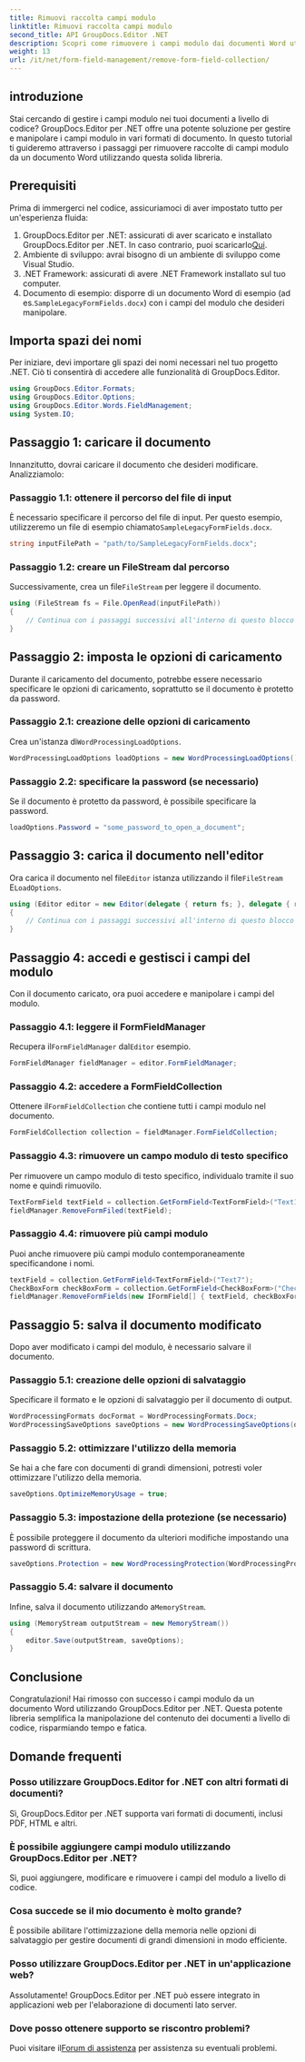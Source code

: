 ```yaml
---
title: Rimuovi raccolta campi modulo
linktitle: Rimuovi raccolta campi modulo
second_title: API GroupDocs.Editor .NET
description: Scopri come rimuovere i campi modulo dai documenti Word utilizzando GroupDocs.Editor per .NET con questa guida passo passo. Ideale per gli sviluppatori.
weight: 13
url: /it/net/form-field-management/remove-form-field-collection/
---
```

## introduzione
Stai cercando di gestire i campi modulo nei tuoi documenti a livello di codice? GroupDocs.Editor per .NET offre una potente soluzione per gestire e manipolare i campi modulo in vari formati di documento. In questo tutorial ti guideremo attraverso i passaggi per rimuovere raccolte di campi modulo da un documento Word utilizzando questa solida libreria. 
## Prerequisiti
Prima di immergerci nel codice, assicuriamoci di aver impostato tutto per un'esperienza fluida:
1. GroupDocs.Editor per .NET: assicurati di aver scaricato e installato GroupDocs.Editor per .NET. In caso contrario, puoi scaricarlo[Qui](https://releases.groupdocs.com/editor/net/).
2. Ambiente di sviluppo: avrai bisogno di un ambiente di sviluppo come Visual Studio.
3. .NET Framework: assicurati di avere .NET Framework installato sul tuo computer.
4.  Documento di esempio: disporre di un documento Word di esempio (ad es.`SampleLegacyFormFields.docx`) con i campi del modulo che desideri manipolare.

## Importa spazi dei nomi
Per iniziare, devi importare gli spazi dei nomi necessari nel tuo progetto .NET. Ciò ti consentirà di accedere alle funzionalità di GroupDocs.Editor.
```csharp
using GroupDocs.Editor.Formats;
using GroupDocs.Editor.Options;
using GroupDocs.Editor.Words.FieldManagement;
using System.IO;
```
## Passaggio 1: caricare il documento
Innanzitutto, dovrai caricare il documento che desideri modificare. Analizziamolo:
### Passaggio 1.1: ottenere il percorso del file di input
 È necessario specificare il percorso del file di input. Per questo esempio, utilizzeremo un file di esempio chiamato`SampleLegacyFormFields.docx`.
```csharp
string inputFilePath = "path/to/SampleLegacyFormFields.docx";
```
### Passaggio 1.2: creare un FileStream dal percorso
 Successivamente, crea un file`FileStream` per leggere il documento.
```csharp
using (FileStream fs = File.OpenRead(inputFilePath))
{
    // Continua con i passaggi successivi all'interno di questo blocco utilizzando.
}
```
## Passaggio 2: imposta le opzioni di caricamento
Durante il caricamento del documento, potrebbe essere necessario specificare le opzioni di caricamento, soprattutto se il documento è protetto da password.
### Passaggio 2.1: creazione delle opzioni di caricamento
 Crea un'istanza di`WordProcessingLoadOptions`.
```csharp
WordProcessingLoadOptions loadOptions = new WordProcessingLoadOptions();
```
### Passaggio 2.2: specificare la password (se necessario)
Se il documento è protetto da password, è possibile specificare la password.
```csharp
loadOptions.Password = "some_password_to_open_a_document";
```
## Passaggio 3: carica il documento nell'editor
 Ora carica il documento nel file`Editor` istanza utilizzando il file`FileStream` E`LoadOptions`.
```csharp
using (Editor editor = new Editor(delegate { return fs; }, delegate { return loadOptions; }))
{
    // Continua con i passaggi successivi all'interno di questo blocco utilizzando.
}
```
## Passaggio 4: accedi e gestisci i campi del modulo
Con il documento caricato, ora puoi accedere e manipolare i campi del modulo.
### Passaggio 4.1: leggere il FormFieldManager
 Recupera il`FormFieldManager` dal`Editor` esempio.
```csharp
FormFieldManager fieldManager = editor.FormFieldManager;
```
### Passaggio 4.2: accedere a FormFieldCollection
 Ottenere il`FormFieldCollection` che contiene tutti i campi modulo nel documento.
```csharp
FormFieldCollection collection = fieldManager.FormFieldCollection;
```
### Passaggio 4.3: rimuovere un campo modulo di testo specifico
Per rimuovere un campo modulo di testo specifico, individualo tramite il suo nome e quindi rimuovilo.
```csharp
TextFormField textField = collection.GetFormField<TextFormField>("Text1");
fieldManager.RemoveFormFiled(textField);
```
### Passaggio 4.4: rimuovere più campi modulo
Puoi anche rimuovere più campi modulo contemporaneamente specificandone i nomi.
```csharp
textField = collection.GetFormField<TextFormField>("Text7");
CheckBoxForm checkBoxForm = collection.GetFormField<CheckBoxForm>("Check2");
fieldManager.RemoveFormFields(new IFormField[] { textField, checkBoxForm });
```
## Passaggio 5: salva il documento modificato
Dopo aver modificato i campi del modulo, è necessario salvare il documento.
### Passaggio 5.1: creazione delle opzioni di salvataggio
Specificare il formato e le opzioni di salvataggio per il documento di output.
```csharp
WordProcessingFormats docFormat = WordProcessingFormats.Docx;
WordProcessingSaveOptions saveOptions = new WordProcessingSaveOptions(docFormat);
```
### Passaggio 5.2: ottimizzare l'utilizzo della memoria
Se hai a che fare con documenti di grandi dimensioni, potresti voler ottimizzare l'utilizzo della memoria.
```csharp
saveOptions.OptimizeMemoryUsage = true;
```
### Passaggio 5.3: impostazione della protezione (se necessario)
È possibile proteggere il documento da ulteriori modifiche impostando una password di scrittura.
```csharp
saveOptions.Protection = new WordProcessingProtection(WordProcessingProtectionType.AllowOnlyFormFields, "write_password");
```
### Passaggio 5.4: salvare il documento
 Infine, salva il documento utilizzando a`MemoryStream`.
```csharp
using (MemoryStream outputStream = new MemoryStream())
{
    editor.Save(outputStream, saveOptions);
}
```

## Conclusione
Congratulazioni! Hai rimosso con successo i campi modulo da un documento Word utilizzando GroupDocs.Editor per .NET. Questa potente libreria semplifica la manipolazione del contenuto dei documenti a livello di codice, risparmiando tempo e fatica.
## Domande frequenti
### Posso utilizzare GroupDocs.Editor for .NET con altri formati di documenti?
Sì, GroupDocs.Editor per .NET supporta vari formati di documenti, inclusi PDF, HTML e altri.
### È possibile aggiungere campi modulo utilizzando GroupDocs.Editor per .NET?
Sì, puoi aggiungere, modificare e rimuovere i campi del modulo a livello di codice.
### Cosa succede se il mio documento è molto grande?
È possibile abilitare l'ottimizzazione della memoria nelle opzioni di salvataggio per gestire documenti di grandi dimensioni in modo efficiente.
### Posso utilizzare GroupDocs.Editor per .NET in un'applicazione web?
Assolutamente! GroupDocs.Editor per .NET può essere integrato in applicazioni web per l'elaborazione di documenti lato server.
### Dove posso ottenere supporto se riscontro problemi?
 Puoi visitare il[Forum di assistenza](https://forum.groupdocs.com/c/editor/20) per assistenza su eventuali problemi.